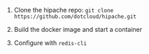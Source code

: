 1. Clone the hipache repo: `git clone https://github.com/dotcloud/hipache.git`

1. Build the docker image and start a container

1. Configure with `redis-cli`

